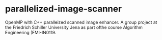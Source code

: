 # parallelized-image-scanner

OpenMP with C++ paralleized scanned image enhancer. A group project at the Friedrich Schiller University Jena as part ofthe course Algorithm Engineering (FMI-IN0119. 
